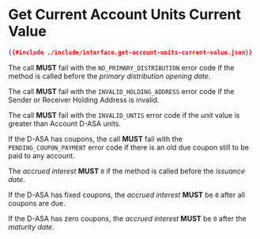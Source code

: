 # Get Current Account Units Current Value

```json
{{#include ./include/interface.get-account-units-current-value.json}}
```

The call **MUST** fail with the `NO_PRIMARY_DISTRIBUTION` error code if the method
is called before the *primary distribution opening date*.

The call **MUST** fail with the `INVALID_HOLDING_ADDRESS` error code if the Sender
or Receiver Holding Address is invalid.

The call **MUST** fail with the `INVALID_UNTIS` error code if the *unit* value is
greater than Account D-ASA units.

If the D-ASA has coupons, the call **MUST** fail with the `PENDING_COUPON_PAYMENT`
error code if there is an old due coupon still to be paid to any account.

The *accrued interest* **MUST** `0` if the method is called before the *issuance
date*.

If the D-ASA has fixed coupons, the *accrued interest* **MUST** be `0` after all
coupons are due.

If the D-ASA has zero coupons, the *accrued interest* **MUST** be `0` after the
*maturity date*.
